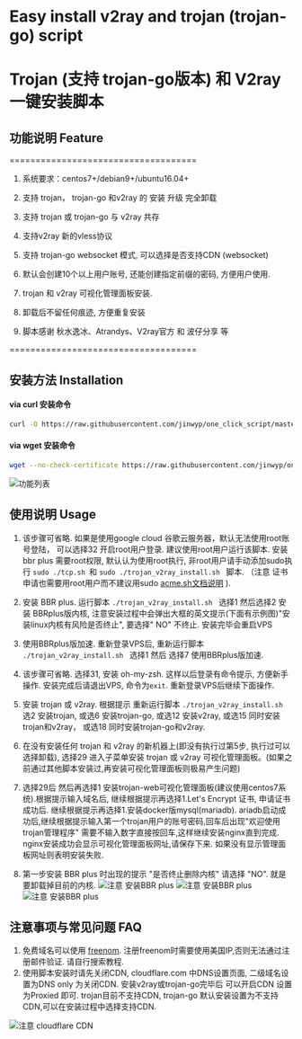 # Easy install v2ray and trojan (trojan-go) script

# Trojan (支持 trojan-go版本) 和 V2ray 一键安装脚本 


## 功能说明 Feature 
====================================

1. 系统要求：centos7+/debian9+/ubuntu16.04+
2. 支持 trojan， trojan-go 和v2ray 的 安装 升级 完全卸载
3. 支持 trojan 或 trojan-go 与 v2ray 共存
4. 支持v2ray 新的vless协议  
5. 支持 trojan-go websocket 模式, 可以选择是否支持CDN (websocket)
6. 默认会创建10个以上用户账号, 还能创建指定前缀的密码, 方便用户使用.
7. trojan 和 v2ray 可视化管理面板安装. 
8. 卸载后不留任何痕迹, 方便重复安装

9. 脚本感谢 秋水逸冰、Atrandys、V2ray官方 和 波仔分享 等 

====================================

## 安装方法 Installation 

#### via curl 安装命令 

```bash
curl -O https://raw.githubusercontent.com/jinwyp/one_click_script/master/trojan_v2ray_install.sh && chmod +x trojan_v2ray_install.sh && ./trojan_v2ray_install.sh

```

#### via wget 安装命令 

```bash
wget --no-check-certificate https://raw.githubusercontent.com/jinwyp/one_click_script/master/trojan_v2ray_install.sh && chmod +x trojan_v2ray_install.sh && ./trojan_v2ray_install.sh

```



![功能列表](https://github.com/jinwyp/one_click_script/blob/master/docs/readme.png?raw=true)


## 使用说明 Usage 


1. 该步骤可省略. 如果是使用google cloud 谷歌云服务器，默认无法使用root账号登陆， 可以选择32 开启root用户登录. 建议使用root用户运行该脚本. 安装bbr plus 需要root权限, 默认认为使用root执行, 非root用户请手动添加sudo执行 ```sudo ./tcp.sh ```和 ```sudo ./trojan_v2ray_install.sh ``` 脚本. （注意 证书申请也需要用root用户而不建议用sudo  [acme.sh文档说明](https://github.com/acmesh-official/acme.sh/wiki/sudo)  ).
2. 安装 BBR plus. 运行脚本 ```./trojan_v2ray_install.sh ``` 选择1 然后选择2 安装 BBRplus版内核, 注意安装过程中会弹出大框的英文提示(下面有示例图)"安装linux内核有风险是否终止", 要选择" NO" 不终止. 安装完毕会重启VPS
3. 使用BBRplus版加速. 重新登录VPS后, 重新运行脚本 ```./trojan_v2ray_install.sh ```  选择1 然后 选择7 使用BBRplus版加速. 
4. 该步骤可省略. 选择31, 安装 oh-my-zsh. 这样以后登录有命令提示, 方便新手操作. 安装完成后请退出VPS, 命令为```exit```.  重新登录VPS后继续下面操作. 
5. 安装 trojan 或 v2ray. 根据提示 重新运行脚本 ```./trojan_v2ray_install.sh ```  选2 安装trojan, 或选6 安装trojan-go, 或选12 安装v2ray, 或选15 同时安装trojan和v2ray， 或选18 同时安装trojan-go和v2ray.
6. 在没有安装任何 trojan 和 v2ray 的新机器上(即没有执行过第5步, 执行过可以选择卸载), 选择29 进入子菜单安装 trojan 或 v2ray 可视化管理面板。(如果之前通过其他脚本安装过,再安装可视化管理面板则极易产生问题)
7. 选择29后 然后再选择1 安装trojan-web可视化管理面板(建议使用centos7系统).根据提示输入域名后, 继续根据提示再选择1.Let's Encrypt 证书, 申请证书成功后. 继续根据提示再选择1.安装docker版mysql(mariadb). ariadb启动成功后,继续根据提示输入第一个trojan用户的账号密码,回车后出现"欢迎使用trojan管理程序" 需要不输入数字直接按回车,这样继续安装nginx直到完成. nginx安装成功会显示可视化管理面板网址,请保存下来. 如果没有显示管理面板网址则表明安装失败. 

20. 第一步安装 BBR plus 时出现的提示 "是否终止删除内核" 请选择 "NO". 就是要卸载掉目前的内核. 
![注意 安装BBR plus](https://github.com/jinwyp/one_click_script/blob/master/docs/debian.jpg?raw=true)
![注意 安装BBR plus](https://github.com/jinwyp/one_click_script/blob/master/docs/kernel.png?raw=true)
![注意 安装BBR plus](https://github.com/jinwyp/one_click_script/blob/master/docs/ubuntu.png?raw=true)


## 注意事项与常见问题 FAQ 

1. 免费域名可以使用 [freenom](https://www.freenom.com/zh/index.html?lang=zh). 注册freenom时需要使用美国IP,否则无法通过注册邮件验证. 请自行搜索教程.
2. 使用脚本安装时请先关闭CDN, cloudflare.com 中DNS设置页面, 二级域名设置为DNS only 为关闭CDN. 安装v2ray或trojan-go完毕后 可以开启CDN 设置为Proxied 即可. trojan目前不支持CDN, trojan-go 默认安装设置为不支持CDN,可以在安装过程中选择支持CDN.

![注意 cloudflare CDN](https://github.com/jinwyp/one_click_script/blob/master/docs/cloudflare1.jpg?raw=true)

